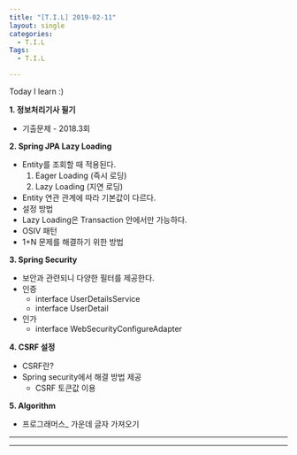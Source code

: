 ```yaml
---
title: "[T.I.L] 2019-02-11"
layout: single
categories:
  - T.I.L
Tags:
  - T.I.L

---
```

Today I learn :)

**1. 정보처리기사 필기**  
* 기출문제 - 2018.3회

**2. Spring JPA Lazy Loading** 
* Entity를 조회할 때 적용된다.  
    1) Eager Loading (즉시 로딩)  
    2) Lazy Loading (지연 로딩)  
* Entity 연관 관계에 따라 기본값이 다르다.  
* 설정 방법  
* Lazy Loading은 Transaction 안에서만 가능하다.  
* OSIV 패턴  
* 1+N 문제를 해결하기 위한 방법   
    
**3. Spring Security**  
* 보안과 관련되니 다양한 필터를 제공한다.  
* 인증  
  * interface UserDetailsService  
  * interface UserDetail  
* 인가  
  * interface WebSecurityConfigureAdapter  
  
**4. CSRF 설정**  
* CSRF란?  
* Spring security에서 해결 방법 제공
  * CSRF 토큰값 이용  
  
**5. Algorithm**  
* 프로그래머스_ 가운데 글자 가져오기    

***  
 
  

 

   

***  
 



